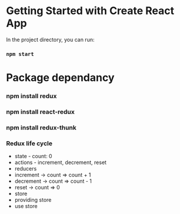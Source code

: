 # Getting Started with Create React App

In the project directory, you can run:

### `npm start`

# Package dependancy

### npm install redux

### npm install react-redux

### npm install redux-thunk

### Redux life cycle

<ul>
<li>state - count: 0</li>
<li>actions - increment, decrement, reset</li>
<li>reducers 
        <li>increment -> count => count + 1</li>
        <li>decrement -> count => count - 1</li>
        <li>reset -> count => 0</li>
</li>
<li>store</li>
<li>providing store</li>
<li>use store</li>
<ul>

